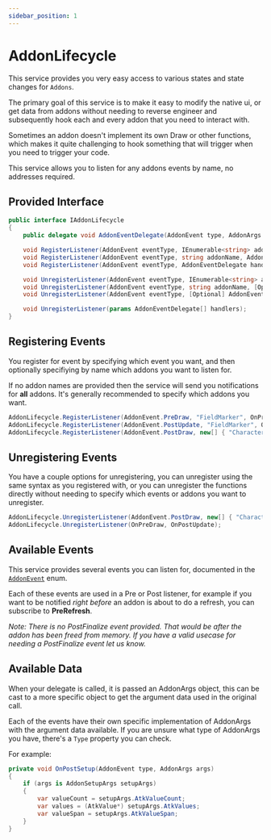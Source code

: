 ```yaml
---
sidebar_position: 1
---
```


# AddonLifecycle

This service provides you very easy access to various states and state changes
for `Addons`.

The primary goal of this service is to make it easy to modify the native ui, or
get data from addons without needing to reverse engineer and subsequently hook
each and every addon that you need to interact with.

Sometimes an addon doesn't implement its own Draw or other functions, which
makes it quite challenging to hook something that will trigger when you need to
trigger your code.

This service allows you to listen for any addons events by name, no addresses
required.

## Provided Interface

```cs
public interface IAddonLifecycle
{
    public delegate void AddonEventDelegate(AddonEvent type, AddonArgs args);

    void RegisterListener(AddonEvent eventType, IEnumerable<string> addonNames, AddonEventDelegate handler);
    void RegisterListener(AddonEvent eventType, string addonName, AddonEventDelegate handler);
    void RegisterListener(AddonEvent eventType, AddonEventDelegate handler);

    void UnregisterListener(AddonEvent eventType, IEnumerable<string> addonNames, [Optional] AddonEventDelegate handler);
    void UnregisterListener(AddonEvent eventType, string addonName, [Optional] AddonEventDelegate handler);
    void UnregisterListener(AddonEvent eventType, [Optional] AddonEventDelegate handler);

    void UnregisterListener(params AddonEventDelegate[] handlers);
}
```

## Registering Events

You register for event by specifying which event you want, and then optionally
specifiying by name which addons you want to listen for.

If no addon names are provided then the service will send you notifications for
**all** addons. It's generally recommended to specify which addons you want.

```cs
AddonLifecycle.RegisterListener(AddonEvent.PreDraw, "FieldMarker", OnPreDraw);
AddonLifecycle.RegisterListener(AddonEvent.PostUpdate, "FieldMarker", OnPostUpdate);
AddonLifecycle.RegisterListener(AddonEvent.PostDraw, new[] { "Character", "FieldMarker", "NamePlate" }, OnPostDraw);
```

## Unregistering Events

You have a couple options for unregistering, you can unregister using the same
syntax as you registered with, or you can unregister the functions directly
without needing to specify which events or addons you want to unregister.

```cs
AddonLifecycle.UnregisterListener(AddonEvent.PostDraw, new[] { "Character", "FieldMarker", "NamePlate" }, OnPostDraw);
AddonLifecycle.UnregisterListener(OnPreDraw, OnPostUpdate);
```

## Available Events

This service provides several events you can listen for, documented in the
[`AddonEvent`][] enum.

[`AddonEvent`]: /api/Dalamud.Game.Addon.Lifecycle/Enums/AddonEvent/

Each of these events are used in a Pre or Post listener, for example if you want
to be notified _right before_ an addon is about to do a refresh, you can
subscribe to **PreRefresh**.

_Note: There is no PostFinalize event provided. That would be after the addon
has been freed from memory. If you have a valid usecase for needing a
PostFinalize event let us know._

## Available Data

When your delegate is called, it is passed an AddonArgs object, this can be cast
to a more specific object to get the argument data used in the original call.

Each of the events have their own specific implementation of AddonArgs with the
argument data available. If you are unsure what type of AddonArgs you have,
there's a `Type` property you can check.

For example:

```cs
private void OnPostSetup(AddonEvent type, AddonArgs args)
{
    if (args is AddonSetupArgs setupArgs)
    {
        var valueCount = setupArgs.AtkValueCount;
        var values = (AtkValue*) setupArgs.AtkValues;
        var valueSpan = setupArgs.AtkValueSpan;
    }
}
```
